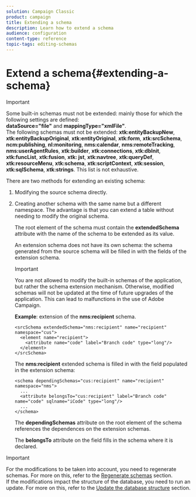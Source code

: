```yaml
---
solution: Campaign Classic
product: campaign
title: Extending a schema
description: Learn how to extend a schema
audience: configuration
content-type: reference
topic-tags: editing-schemas
---
```


# Extend a schema{#extending-a-schema}

>[!IMPORTANT]
>
>Some built-in schemas must not be extended: mainly those for which the following settings are defined:   
>**dataSource="file"** and **mappingType="xmlFile"**.   
>The following schemas must not be extended: **xtk:entityBackupNew**, **xtk:entityBackupOriginal**, **xtk:entityOriginal**, **xtk:form**, **xtk:srcSchema**, **ncm:publishing**, **nl:monitoring**, **nms:calendar**, **nms:remoteTracking**, **nms:userAgentRules**, **xtk:builder**, **xtk:connections**, **xtk:dbInit**, **xtk:funcList**, **xtk:fusion**, **xtk: jst**, **xtk:navtree**, **xtk:queryDef**, **xtk:resourceMenu**, **xtk:schema**, **xtk:scriptContext**, **xtk:session**, **xtk:sqlSchema**, **xtk:strings**.
>This list is not exhaustive.

There are two methods for extending an existing schema:

1. Modifying the source schema directly.
1. Creating another schema with the same name but a different namespace. The advantage is that you can extend a table without needing to modify the original schema.

   The root element of the schema must contain the **extendedSchema** attribute with the name of the schema to be extended as its value.

   An extension schema does not have its own schema: the schema generated from the source schema will be filled in with the fields of the extension schema.

   >[!IMPORTANT]
   >
   >You are not allowed to modify the built-in schemas of the application, but rather the schema extension mechanism. Otherwise, modified schemas will not be updated at the time of future upgrades of the application. This can lead to malfunctions in the use of Adobe Campaign.

   **Example**: extension of the **nms:recipient** schema.

   ```
   <srcSchema extendedSchema="nms:recipient" name="recipient" namespace="cus">
     <element name="recipient">
       <attribute name="code" label="Branch code" type="long"/>
     </element>
   </srcSchema>
   ```

   The **nms:recipient** extended schema is filled in with the field populated in the extension schema:

   ```
   <schema dependingSchemas="cus:recipient" name="recipient" namespace="nms">
     ...
     <attribute belongsTo="cus:recipient" label="Branch code" name="code" sqlname="iCode" type="long"/>
     ...
   </schema>
   ```

   The **dependingSchemas** attribute on the root element of the schema references the dependences on the extension schemas.

   The **belongsTo** attribute on the field fills in the schema where it is declared.

>[!IMPORTANT]
>
>For the modifications to be taken into account, you need to regenerate schemas. For more on this, refer to the [Regenerate schemas](../../configuration/using/regenerating-schemas.md) section.   
>If the modifications impact the structure of the database, you need to run an update. For more on this, refer to the [Update the database structure](../../configuration/using/updating-the-database-structure.md) section.

